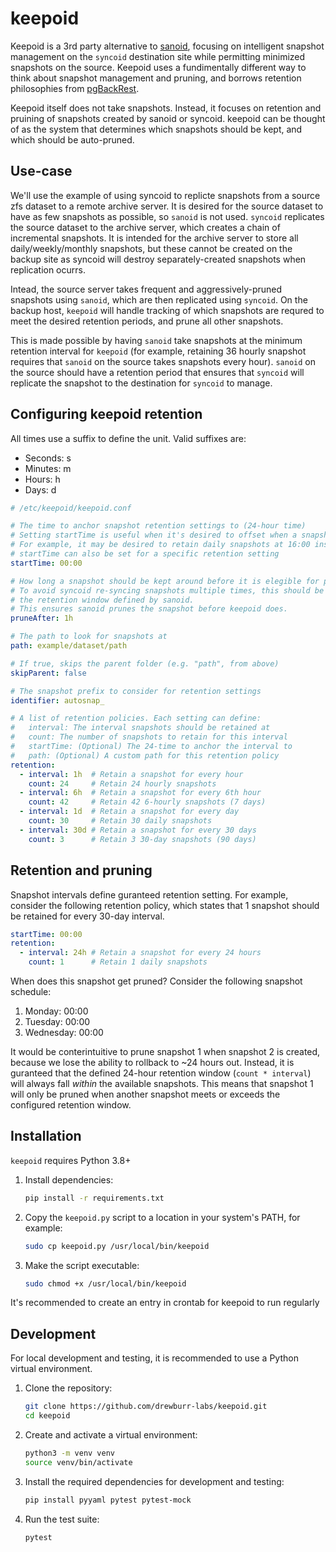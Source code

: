 # keepoid

Keepoid is a 3rd party alternative to [sanoid](https://github.com/jimsalterjrs/sanoid), focusing on intelligent snapshot management on the `syncoid` destination site while permitting minimized snapshots on the source. Keepoid uses a fundimentally different way to think about snapshot management and pruning, and borrows retention philosophies from [pgBackRest](https://github.com/pgbackrest/pgbackrest).

Keepoid itself does not take snapshots. Instead, it focuses on retention and pruining of snapshots created by sanoid or syncoid. keepoid can be thought of as the system that determines which snapshots should be kept, and which should be auto-pruned.

## Use-case

We'll use the example of using syncoid to replicte snapshots from a source zfs dataset to a remote archive server. It is desired for the source dataset to have as few snapshots as possible, so `sanoid` is not used. `syncoid` replicates the source dataset to the archive server, which creates a chain of incremental snapshots. It is intended for the archive server to store all daily/weekly/monthly snapshots, but these cannot be created on the backup site as syncoid will destroy separately-created snapshots when replication ocurrs.

Intead, the source server takes frequent and aggressively-pruned snapshots using `sanoid`, which are then replicated using `syncoid`. On the backup host, `keepoid` will handle tracking of which snapshots are requred to meet the desired retention periods, and prune all other snapshots.

This is made possible by having `sanoid` take snapshots at the minimum retention interval for `keepoid` (for example, retaining 36 hourly snapshot requires that `sanoid` on the source takes snapshots every hour). `sanoid` on the source should have a retention period that ensures that `syncoid` will replicate the snapshot to the destination for `syncoid` to manage.

## Configuring keepoid retention

All times use a suffix to define the unit. Valid suffixes are:

- Seconds: s
- Minutes: m
- Hours: h
- Days: d

```yaml
# /etc/keepoid/keepoid.conf

# The time to anchor snapshot retention settings to (24-hour time)
# Setting startTime is useful when it's desired to offset when a snapshot should be retained
# For example, it may be desired to retain daily snapshots at 16:00 instead of 00:00
# startTime can also be set for a specific retention setting
startTime: 00:00

# How long a snapshot should be kept around before it is elegible for pruning.
# To avoid syncoid re-syncing snapshots multiple times, this should be at least
# the retention window defined by sanoid.
# This ensures sanoid prunes the snapshot before keepoid does.
pruneAfter: 1h

# The path to look for snapshots at
path: example/dataset/path

# If true, skips the parent folder (e.g. "path", from above)
skipParent: false

# The snapshot prefix to consider for retention settings
identifier: autosnap_

# A list of retention policies. Each setting can define:
#   interval: The interval snapshots should be retained at
#   count: The number of snapshots to retain for this interval
#   startTime: (Optional) The 24-time to anchor the interval to
#   path: (Optional) A custom path for this retention policy
retention:
  - interval: 1h  # Retain a snapshot for every hour
    count: 24     # Retain 24 hourly snapshots
  - interval: 6h  # Retain a snapshot for every 6th hour
    count: 42     # Retain 42 6-hourly snapshots (7 days)
  - interval: 1d  # Retain a snapshot for every day
    count: 30     # Retain 30 daily snapshots
  - interval: 30d # Retain a snapshot for every 30 days
    count: 3      # Retain 3 30-day snapshots (90 days)
```

## Retention and pruning

Snapshot intervals define guranteed retention setting. For example, consider the following retention policy, which states that 1 snapshot should be retained for every 30-day interval.

```yaml
startTime: 00:00
retention:
  - interval: 24h # Retain a snapshot for every 24 hours
    count: 1      # Retain 1 daily snapshots
```

When does this snapshot get pruned? Consider the following snapshot schedule:

1. Monday: 00:00
2. Tuesday: 00:00
3. Wednesday: 00:00

It would be conterintuitive to prune snapshot 1 when snapshot 2 is created, because we lose the ability to rollback to ~24 hours out. Instead, it is guranteed that the defined 24-hour retention window (`count * interval`) will always fall *within* the available snapshots. This means that snapshot 1 will only be pruned when another snapshot meets or exceeds the configured retention window.

## Installation

`keepoid` requires Python 3.8+

1. Install dependencies:

    ```bash
    pip install -r requirements.txt
    ```

2. Copy the `keepoid.py` script to a location in your system's PATH, for example:

    ```bash
    sudo cp keepoid.py /usr/local/bin/keepoid
    ```

3. Make the script executable:

    ```bash
    sudo chmod +x /usr/local/bin/keepoid
    ```

It's recommended to create an entry in crontab for keepoid to run regularly

## Development

For local development and testing, it is recommended to use a Python virtual environment.

1. Clone the repository:

    ```bash
    git clone https://github.com/drewburr-labs/keepoid.git
    cd keepoid
    ```

2. Create and activate a virtual environment:

    ```bash
    python3 -m venv venv
    source venv/bin/activate
    ```

3. Install the required dependencies for development and testing:

    ```bash
    pip install pyyaml pytest pytest-mock
    ```

4. Run the test suite:

    ```bash
    pytest
    ```
